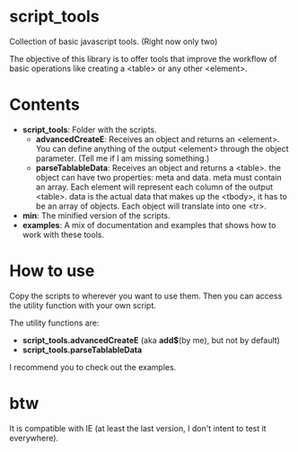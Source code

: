 # script_tools
Collection of basic javascript tools. (Right now only two)

The objective of this library is to offer tools that improve the workflow of basic operations like creating a &lt;table&gt; or any other &lt;element&gt;.

# Contents
- **script_tools**:
  Folder with the scripts.
  - **advancedCreateE**:
    Receives an object and returns an &lt;element&gt;. You can define anything of the output &lt;element&gt; through the object parameter. (Tell me if I am missing something.)
  - **parseTablableData**:
    Receives an object and returns a &lt;table&gt;. the object can have two properties: meta and data.
      meta must contain an array. Each element will represent each column of the output &lt;table&gt;.
      data is the actual data that makes up the &lt;tbody&gt;, it has to be an array of objects. Each object will translate into one &lt;tr&gt;.
- **min**:
  The minified version of the scripts.
- **examples**:
  A mix of documentation and examples that shows how to work with these tools.

# How to use
Copy the scripts to wherever you want to use them. Then you can access the utility function with your own script.

The utility functions are:
 - **script_tools.advancedCreateE** (aka **add$**(by me), but not by default)
 - **script_tools.parseTablableData**

I recommend you to check out the examples.

# btw
It is compatible with IE (at least the last version, I don't intent to test it everywhere).